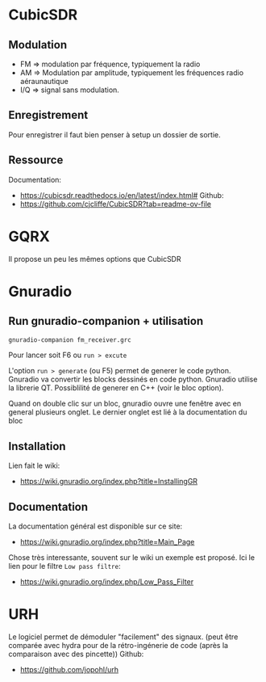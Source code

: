 # CubicSDR

## Modulation
- FM => modulation par fréquence, typiquement la radio
- AM => Modulation par amplitude, typiquement les fréquences radio aéraunautique
- I/Q => signal sans modulation. 

## Enregistrement
Pour enregistrer il faut bien penser à setup un dossier de sortie.

## Ressource
Documentation:
- https://cubicsdr.readthedocs.io/en/latest/index.html#
Github:
- https://github.com/cjcliffe/CubicSDR?tab=readme-ov-file


# GQRX
Il propose un peu les mêmes options que CubicSDR


# Gnuradio
## Run gnuradio-companion + utilisation
```bash
gnuradio-companion fm_receiver.grc 
```

Pour lancer soit F6 ou `run > excute`

L'option `run > generate` (ou F5) permet de generer le code python.
Gnuradio va convertir les blocks dessinés en code python. Gnuradio utilise
la librerie QT. Possiblilité de generer en C++ (voir le bloc option).

Quand on double clic sur un bloc, gnuradio ouvre une fenêtre avec en general plusieurs onglet.
Le dernier onglet est lié à la documentation du bloc


## Installation
Lien fait le wiki:
- https://wiki.gnuradio.org/index.php?title=InstallingGR



## Documentation
La documentation général est disponible sur ce site:
- https://wiki.gnuradio.org/index.php?title=Main_Page

Chose très interessante, souvent sur le wiki un exemple est 
proposé. Ici le lien pour le filtre `Low pass filtre`:
- https://wiki.gnuradio.org/index.php/Low_Pass_Filter


# URH
Le logiciel permet de démoduler "facilement" des signaux.
(peut être comparée avec hydra pour de la rétro-ingénerie de code (après la comparaison avec
des pincette))
Github:
- https://github.com/jopohl/urh